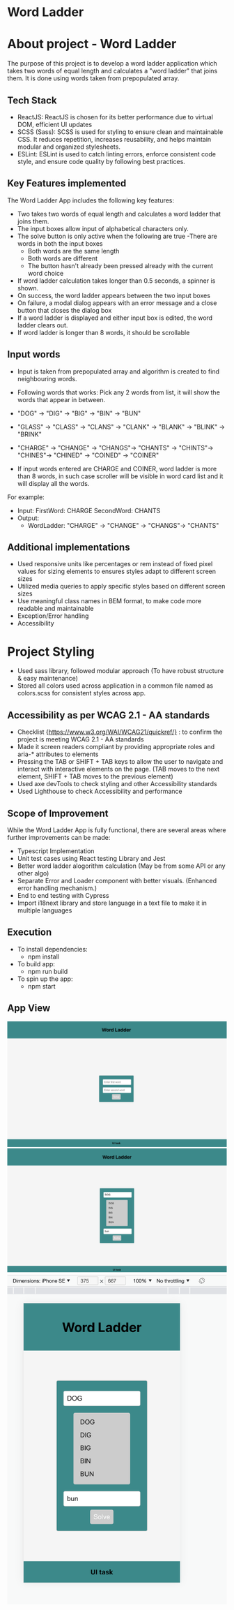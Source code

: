 # Word Ladder

# About project - Word Ladder

The purpose of this project is to develop a word ladder application which takes two words of equal length and calculates a "word ladder" that joins them. It is done using words taken from prepopulated array.

## Tech Stack

- ReactJS: ReactJS is chosen for its better performance due to virtual DOM, efficient UI updates
- SCSS (Sass): SCSS is used for styling to ensure clean and maintainable CSS. It reduces repetition, increases reusability, and helps maintain modular and organized stylesheets.
- ESLint: ESLint is used to catch linting errors, enforce consistent code style, and ensure code quality by following best practices.

## Key Features implemented

The Word Ladder App includes the following key features:

- Two takes two words of equal length and calculates a word ladder that joins them. 
- The input boxes allow input of alphabetical characters only. 
- The solve button is only active when the following are true
  -There are words in both the input boxes
   - Both words are the same length 
   - Both words are different
   - The button hasn't already been pressed already with the current word choice
- If word ladder calculation takes longer than 0.5 seconds, a spinner is shown.
- On success, the word ladder appears between the two input boxes  
- On failure, a modal dialog appears with an error message and a close button that closes the dialog box
- If a word ladder is displayed and either input box is edited, the word ladder clears out.
- If word ladder is longer than 8 words, it should be scrollable  

## Input words
- Input is taken from prepopulated array and algorithm is created to find neighbouring words.
- Following words that works: Pick any 2 words from list, it will show the words that appear in between.
 - "DOG" -> "DIG" -> "BIG" -> "BIN" -> "BUN"
 - "GLASS" -> "CLASS" -> "CLANS" -> "CLANK" -> "BLANK" -> "BLINK" -> "BRINK"
 - "CHARGE" -> "CHANGE" -> "CHANGS"-> "CHANTS" -> "CHINTS"-> "CHINES"-> "CHINED" -> "COINED" -> "COINER"

 - If input words entered are CHARGE and COINER, word ladder is more than 8 words, in such case scroller will be visible in word card list and it will display all the words.

 For example:
 - Input:
    FirstWord: CHARGE
    SecondWord: CHANTS
- Output:
  - WordLadder: "CHARGE" -> "CHANGE" -> "CHANGS"-> "CHANTS"

## Additional implementations

- Used responsive units like percentages or rem instead of fixed pixel values for sizing elements to ensures styles adapt to different screen sizes
- Utilized media queries to apply specific styles based on different screen sizes
- Use meaningful class names in BEM format, to make code more readable and maintainable
- Exception/Error handling
- Accessibility

# Project Styling

- Used sass library, followed modular approach (To have robust structure & easy maintenance)
- Stored all colors used across application in a common file named as colors.scss for consistent styles across app.

## Accessibility as per WCAG 2.1 - AA standards

- Checklist {https://www.w3.org/WAI/WCAG21/quickref/} : to confirm the project is meeting WCAG 2.1 - AA standards
- Made it screen readers compliant by providing appropriate roles and aria-\* attributes to elements
- Pressing the TAB or SHIFT + TAB keys to allow the user to navigate and interact with interactive elements on the page. (TAB moves to the next element, SHIFT + TAB moves to the previous element)
- Used axe devTools to check styling and other Accessibility standards
- Used Lighthouse to check Accessibility and performance

## Scope of Improvement

While the Word Ladder App is fully functional, there are several areas where further improvements can be made:

- Typescript Implementation
- Unit test cases using React testing Library and Jest
- Better word ladder alogorithm calculation  (May be from some API or any other algo)
- Separate Error and Loader component with better visuals. (Enhanced error handling mechanism.)
- End to end testing with Cypress
- Import i18next library and store language in a text file to make it in multiple languages

## Execution

- To install dependencies:
    - npm install
- To build app:
    - npm run build
- To spin up the app:
    - npm start

## App View
![Screenshot](https://github.com/DeepshikhaDudi20/word-ladder/blob/master/AppScreenshots/WordLadderLandingPage.png)
![Screenshot](https://github.com/DeepshikhaDudi20/word-ladder/blob/master/AppScreenshots/WordLadderWithOutput.png)
![Screenshot](https://github.com/DeepshikhaDudi20/word-ladder/blob/master/AppScreenshots/WordLadderMobileView.png)
